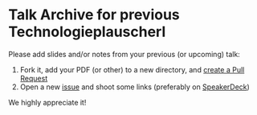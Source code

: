 # Talk Archive for previous Technologieplauscherl

Please add slides and/or notes from your previous (or upcoming) talk:

1. Fork it, add your PDF (or other) to a new directory, and [create a Pull Request](/technologieplauscherl/talk-archive/pulls?q=is%3Aopen+is%3Apr)
2. Open a new [issue](/technologieplauscherl/talk-archive/issues/new) and shoot some links (preferably on [SpeakerDeck](https://speakerdeck.com/))

We highly appreciate it!
